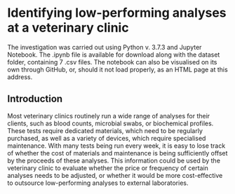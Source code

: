 # Identifying low-performing analyses at a veterinary clinic

The investigation was carried out using Python v. 3.7.3 and Jupyter Notebook. The .ipynb file is available for download along with the dataset folder, containing 7 .csv files. The notebook can also be visualised on its own through GitHub, or, should it not load properly, as an HTML page at this address.

## Introduction

Most veterinary clinics routinely run a wide range of analyses for their clients, such as blood counts, microbial swabs, or biochemical profiles. These tests require dedicated materials, which need to be regularly purchased, as well as a variety of devices, which require specialised maintenance. With many tests being run every week, it is easy to lose track of whether the cost of materials and maintenance is being sufficiently offset by the proceeds of these analyses. This information could be used by the veterinary clinic to evaluate whether the price or frequency of certain analyses needs to be adjusted, or whether it would be more cost-effective to outsource low-performing analyses to external laboratories.
